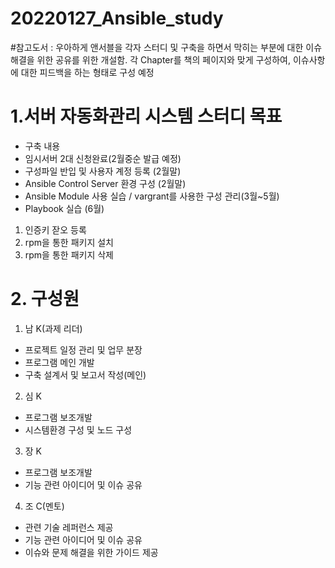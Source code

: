 # 20220127_Ansible_study

#참고도서 : 우아하게 앤서블을 각자 스터디 및 구축을 하면서 막히는 부분에 대한 이슈 해결을 위한 공유를 위한 개설함.
각 Chapter를 책의 페이지와 맞게 구성하여, 이슈사항에 대한 피드백을 하는 형태로 구성 예정

# 1.서버 자동화관리 시스템 스터디 목표
- 구축 내용
- 임시서버 2대 신청완료(2월중순 발급 예정)
- 구성파일 반입 및 사용자 계정 등록 (2월말)
- Ansible Control Server 환경 구성 (2월말)
- Ansible Module 사용 실습 / vargrant를 사용한 구성 관리(3월~5월)
- Playbook 실습 (6월)
 1) 인증키 잗오 등록
 2) rpm을 통한 패키지 설치
 3) rpm을 통한 패키지 삭제

# 2. 구성원
1) 남 K(과제 리더)
- 프로젝트 일정 관리 및 업무 분장
- 프로그램 메인 개발
- 구축 설계서 및 보고서 작성(메인)

2) 심 K
- 프로그램 보조개발
- 시스템환경 구성 및 노드 구성

3) 장 K
- 프로그램 보조개발
- 기능 관련 아이디어 및 이슈 공유

4) 조 C(멘토)
- 관련 기술 레퍼런스 제공
- 기능 관련 아이디어 및 이슈 공유
- 이슈와 문제 해결을 위한 가이드 제공
